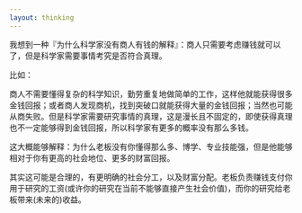 ```yaml
---
layout: thinking
---
```


我想到一种『为什么科学家没有商人有钱的解释』：商人只需要考虑赚钱就可以了，但是科学家需要事情考究是否符合真理。

比如：

商人不需要懂得复杂的科学知识，勤劳重复地做简单的工作，这样他就能获得很多金钱回报；或者商人发现商机，找到突破口就能获得大量的金钱回报；当然也可能从商失败。但是科学家需要研究事情的真理，这是漫长且不固定的，即使获得真理也不一定能够得到金钱回报，所以科学家有更多的概率没有那么多钱。

<p style="display:none;">

这大概能够解释：为什么老板没有你懂得那么多、博学、专业技能强，但是他能够相对于你有更高的社会地位、更多的财富回报。

其实这可能是合理的，有更明确的社会分工，以及财富分配。老板负责赚钱支付你用于研究的工资(或许你的研究在当前不能够直接产生社会价值)，而你的研究给老板带来(未来的)收益。

</p>